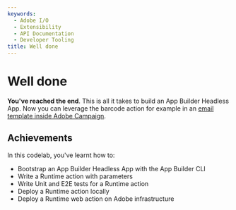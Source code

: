 ```yaml
---
keywords:
  - Adobe I/O
  - Extensibility
  - API Documentation
  - Developer Tooling
title: Well done
---
```


# Well done

**You've reached the end**. This is all it takes to build an App Builder Headless App.
Now you can leverage the barcode action for example in an [email template inside Adobe Campaign](https://medium.com/adobetech/adobe-i-o-runtime-polishing-the-rough-edges-of-saas-solutions-238f82b58765).   

## Achievements

In this codelab, you've learnt how to: 

* Bootstrap an App Builder Headless App with the App Builder CLI
* Write a Runtime action with parameters 
* Write Unit and E2E tests for a Runtime action  
* Deploy a Runtime action locally    
* Deploy a Runtime web action on Adobe infrastructure 

